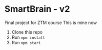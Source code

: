 # SmartBrain - v2
Final project for ZTM course
This is mine now
1. Clone this repo
2. Run `npm install`
3. Run `npm start`
